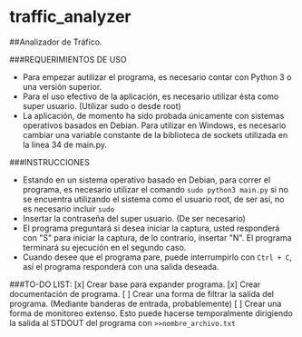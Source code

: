 # traffic_analyzer
##Analizador de Tráfico.

###REQUERIMIENTOS DE USO
- Para empezar autilizar el programa, es necesario contar con Python 3 o una versión superior.
- Para el uso efectivo de la aplicación, es necesario utilizar ésta como super usuario. (Utilizar sudo o desde root)
- La aplicación, de momento ha sido probada únicamente con sistemas operativos basados en Debian. Para utilizar en Windows, es necesario cambiar una variable constante de la biblioteca de sockets utilizada en la línea 34 de main.py.

###INSTRUCCIONES
- Estando en un sistema operativo basado en Debian, para correr el programa, es necesario utilizar el comando `sudo python3 main.py` si no se encuentra utilizando el sistema como el usuario root, de ser así, no es necesario incluir `sudo`
- Insertar la contraseña del super usuario. (De ser necesario)
- El programa preguntará si desea iniciar la captura, usted responderá con "S" para iniciar la captura, de lo contrario, insertar "N". El programa terminará su ejecución en el segundo caso.
- Cuando desee que el programa pare, puede interrumpirlo con `Ctrl + C`, así el programa responderá con una salida deseada.

###TO-DO LIST:
[x] Crear base para expander programa.
[x] Crear documentación de programa.
[ ] Crear una forma de filtrar la salida del programa. (Mediante banderas de entrada, probablemente)
[ ] Crear una forma de monitoreo extenso. Esto puede hacerse temporalmente dirigiendo la salida al STDOUT del programa con `>>nombre_archivo.txt`
